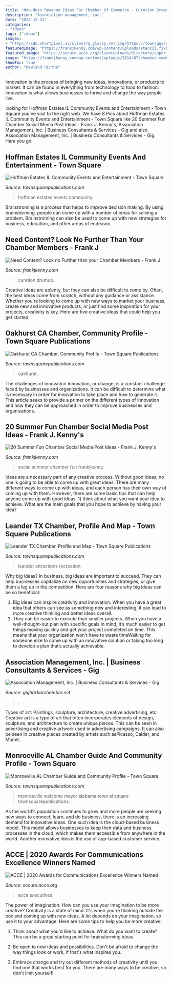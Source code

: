 ```yaml
---
title: "Non-dues Revenue Ideas For Chamber Of Commerce ~ Curation Drumup"
description: "Association management, inc."
date: "2022-12-31"
categories:
- "ideas"
tags: ["ideas"]
images:
- "https://cdn.shortpixel.ai/client/q_glossy,ret_img/https://townsquarepublications.com/wp-content/uploads/2018/11/Oakhurst-CA-Map-466x280.jpg"
featuredImage: "https://frankjkenny.com/wp-content/uploads/stencil.fjkblogpost-15.png"
featured_image: "https://secure.acce.org/clientuploads/directory/super_blog/blog/ace2020.png"
image: "https://frankjkenny.com/wp-content/uploads/2014/07/chamber-member-content.jpg"
ShowToc: true
author: "Rowland Hirthe"
---
```



Innovation is the process of bringing new ideas, innovations, or products to market. It can be found in everything from technology to food to fashion. Innovation is what allows businesses to thrive and change the way people live.

	

		
looking for Hoffman Estates IL Community Events and Entertainment - Town Square you've visit to the right web. We have 8 Pics about Hoffman Estates IL Community Events and Entertainment - Town Square like 20 Summer Fun Chamber Social Media Post Ideas - Frank J. Kenny&#039;s, Association Management, Inc. | Business Consultants &amp; Services - Gig and also Association Management, Inc. | Business Consultants &amp; Services - Gig. Here you go:
		
    
## Hoffman Estates IL Community Events And Entertainment - Town Square

<img loading=lazy src="https://townsquarepublications.com/wp-content/uploads/2018/08/Community-Events-Hoffman-Estates.jpg" onerror="this.onerror=null;this.src='https://tse4.mm.bing.net/th?id=OIP.cp9T9P9__AZrs7-OomF1nwHaE0&amp;pid=15.1';" alt="Hoffman Estates IL Community Events and Entertainment - Town Square">

_Source: townsquarepublications.com_

>hoffman estates events community. 

	

Brainstroming is a process that helps to improve decision making. By using brainstorming, people can come up with a number of ideas for solving a problem. Brainstroming can also be used to come up with new strategies for business, education, and other areas of endeavor.

    
## Need Content? Look No Further Than Your Chamber Members - Frank J

<img loading=lazy src="https://frankjkenny.com/wp-content/uploads/2014/07/chamber-member-content.jpg" onerror="this.onerror=null;this.src='https://tse1.mm.bing.net/th?id=OIP.DunHeCOkjJ5JQNi2OtTDOQAAAA&amp;pid=15.1';" alt="Need Content? Look no Further than your Chamber Members - Frank J">

_Source: frankjkenny.com_

>curation drumup. 

	

Creative ideas are aplenty, but they can also be difficult to come by. Often, the best ideas come from scratch, without any guidance or assistance. Whether you're looking to come up with new ways to market your business, create new and innovative products, or just find some inspiration for your projects, creativity is key. Here are five creative ideas that could help you get started: 

    
## Oakhurst CA Chamber, Community Profile - Town Square Publications

<img loading=lazy src="https://cdn.shortpixel.ai/client/q_glossy,ret_img/https://townsquarepublications.com/wp-content/uploads/2018/11/Oakhurst-CA-Map-466x280.jpg" onerror="this.onerror=null;this.src='https://tse3.mm.bing.net/th?id=OIP.46aWns_BV_aOX7gHW9eo9AAAAA&amp;pid=15.1';" alt="Oakhurst CA Chamber, Community Profile - Town Square Publications">

_Source: townsquarepublications.com_

>oakhurst. 

	

The challenges of innovation
Innovation, or change, is a constant challenge faced by businesses and organizations. It can be difficult to determine what is necessary in order for innovation to take place and how to generate it. This article seeks to provide a primer on the different types of innovation and how they can be approached in order to improve businesses and organizations.

    
## 20 Summer Fun Chamber Social Media Post Ideas - Frank J. Kenny&#039;s

<img loading=lazy src="https://frankjkenny.com/wp-content/uploads/stencil.fjkblogpost-15.png" onerror="this.onerror=null;this.src='https://tse3.mm.bing.net/th?id=OIP.QiB6H7IbAVSanGOMkTbsBwHaD4&amp;pid=15.1';" alt="20 Summer Fun Chamber Social Media Post Ideas - Frank J. Kenny&#039;s">

_Source: frankjkenny.com_

>social summer chamber fun frankjkenny. 

	

Ideas are a necessary part of any creative process. Without good ideas, no one is going to be able to come up with great ideas. There are many different ways to come up with ideas, and each person has their own way of coming up with them. However, there are some basic tips that can help anyone come up with good ideas. 1) think about what you want your idea to achieve. What are the main goals that you hope to achieve by having your idea?

    
## Leander TX Chamber, Profile And Map - Town Square Publications

<img loading=lazy src="https://townsquarepublications.com/wp-content/uploads/2018/09/Attractions-and-Recreation-Leander-466x280.jpg" onerror="this.onerror=null;this.src='https://tse2.mm.bing.net/th?id=OIP.V0qEgigadb6GtZh2uB7S-gAAAA&amp;pid=15.1';" alt="Leander TX Chamber, Profile and Map - Town Square Publications">

_Source: townsquarepublications.com_

>leander attractions recreation. 

	

Why big ideas?
In business, big ideas are important to succeed. They can help businesses capitalize on new opportunities and strategies, or give them a leg up in the competition. Here are four reasons why big ideas can be so beneficial: 
1) Big ideas can inspire creativity and innovation. When you have a great idea that others can see as something new and interesting, it can lead to more creative thinking and better ideas overall. 
2) They can be easier to execute than smaller projects. When you have a well-thought-out plan with specific goals in mind, it’s much easier to get things moving quickly and get your project completed on time. This means that your organization won’t have to waste timeWaiting for someone else to come up with an innovative solution or taking too long to develop a plan that’s actually achievable.

    
## Association Management, Inc. | Business Consultants &amp; Services - Gig

<img loading=lazy src="https://chambermaster.blob.core.windows.net/images/members/3207/42/lianna.jpg" onerror="this.onerror=null;this.src='https://tse4.mm.bing.net/th?id=OIP.SvVXVnxLV55EAEm-njyNfgAAAA&amp;pid=15.1';" alt="Association Management, Inc. | Business Consultants &amp; Services - Gig">

_Source: gigharborchamber.net_

>. 

	

Types of art: Paintings, sculpture, architecture, creative advertising, etc.
Creative art is a type of art that often incorporates elements of design, sculpture, and architecture to create unique pieces. This can be seen in advertising and creative artwork used in advertising campaigns. It can also be seen in creative pieces created by artists such asPicasso, Calder, and Monet.

    
## Monroeville AL Chamber Guide And Community Profile - Town Square

<img loading=lazy src="https://townsquarepublications.com/wp-content/uploads/2018/10/Monroeville-Mayor-Welcome-466x280.jpg" onerror="this.onerror=null;this.src='https://tse1.mm.bing.net/th?id=OIP.Q9u8-N7sV16oQoc4UtSnQAAAAA&amp;pid=15.1';" alt="Monroeville AL Chamber Guide and Community Profile - Town Square">

_Source: townsquarepublications.com_

>monroeville welcome mayor alabama town al square townsquarepublications. 

	

As the world's population continues to grow and more people are seeking new ways to connect, learn, and do business, there is an increasing demand for innovative ideas. One such idea is the cloud-based business model. This model allows businesses to keep their data and business processes in the cloud, which makes them accessible from anywhere in the world. Another innovative idea is the use of app-based customer service.

    
## ACCE | 2020 Awards For Communications Excellence Winners Named

<img loading=lazy src="https://secure.acce.org/clientuploads/directory/super_blog/blog/ace2020.png" onerror="this.onerror=null;this.src='https://tse1.mm.bing.net/th?id=OIP.hTouEmH1NFqQaBLmdJ1WPwHaEo&amp;pid=15.1';" alt="ACCE | 2020 Awards for Communications Excellence Winners Named">

_Source: secure.acce.org_

>acce executives. 

	

The power of imagination: How can you use your imagination to be more creative?
Creativity is a state of mind. It's when you're thinking outside the box and coming up with new ideas. A lot depends on your imagination, so use it to your advantage. Here are some tips to help you be more creative:
1. Think about what you'd like to achieve. What do you want to create? This can be a great starting point for brainstorming ideas.

2. Be open to new ideas and possibilities. Don't be afraid to change the way things look or work, if that's what inspires you.

3. Embrace change and try out different methods of creativity until you find one that works best for you. There are many ways to be creative, so don't limit yourself!

